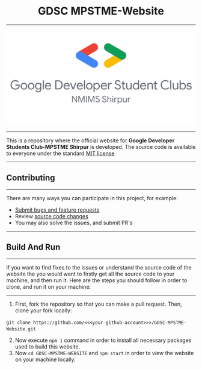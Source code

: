 <h1 align="center">GDSC MPSTME-Website</h1>

<hr>

<p align="center"><img src="public\images\GDSCLogo.png" alt = "GDSC Logo"></p>

<hr>

This is a repository where the official website for **Google Developer Students Club-MPSTME Shirpur** is developed. The source code is available to everyone under the standard [MIT license](https://github.com/microsoft/vscode/blob/main/LICENSE.txt)

<hr>

## Contributing

<hr>

There are many ways you can participate in this project, for example:

- [Submit bugs and feature requests](https://github.com/GDSC-MPSTME-Shirpur/GDSC-MPSTME-Website/issues)
- Review [source code changes](https://github.com/GDSC-MPSTME-Shirpur/GDSC-MPSTME-Website/pulls)
- You may also solve the issues, and submit PR's

<hr>

## Build And Run

<hr>

If you want to find fixes to the issues or understand the source code of the website the you would want to firstly get all the source code to your machine, and then run it. Here are the steps you should follow in order to clone, and run it on your machine:

<hr>

1. First, fork the repository so that you can make a pull request. Then, clone your fork locally:

`git clone https://github.com/<<<your-github-account>>>/GDSC-MPSTME-Website.git`

2. Now execute `npm i` command in order to install all necessary packages used to build this website.
3. Now `cd GDSC-MPSTME-WEBSITE` and `npm start` in order to view the website on your machine locally.